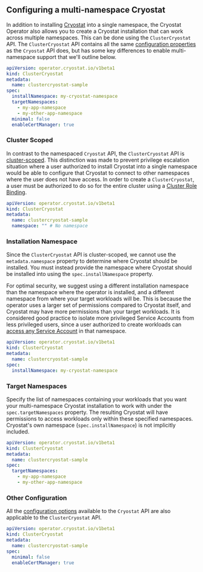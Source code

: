 ## Configuring a multi-namespace Cryostat
In addition to installing [Cryostat](https://github.com/cryostatio/cryostat) into a single namespace, the Cryostat Operator also allows you to create a Cryostat installation that can work across multiple namespaces. This can be done using the `ClusterCryostat` API. The `ClusterCryostat` API contains all the same [configuration properties](config.md) as the `Cryostat` API does, but has some key differences to enable multi-namespace support that we'll outline below.

```yaml
apiVersion: operator.cryostat.io/v1beta1
kind: ClusterCryostat
metadata:
  name: clustercryostat-sample
spec:
  installNamespace: my-cryostat-namespace
  targetNamespaces:
    - my-app-namespace
    - my-other-app-namespace
  minimal: false
  enableCertManager: true
```
### Cluster Scoped
In contrast to the namespaced `Cryostat` API, the `ClusterCryostat` API is [cluster-scoped](https://kubernetes.io/docs/reference/using-api/api-concepts/#resource-uris). This distinction was made to prevent privilege escalation situation where a user authorized to install Cryostat into a single namespace would be able to configure that Cryostat to connect to other namespaces where the user does not have access. In order to create a `ClusterCryostat`, a user must be authorized to do so for the entire cluster using a [Cluster Role Binding](https://kubernetes.io/docs/reference/access-authn-authz/rbac/#rolebinding-and-clusterrolebinding).

```yaml
apiVersion: operator.cryostat.io/v1beta1
kind: ClusterCryostat
metadata:
  name: clustercryostat-sample
  namespace: "" # No namespace
```

### Installation Namespace
Since the `ClusterCryostat` API is cluster-scoped, we cannot use the `metadata.namespace` property to determine where Cryostat should be installed. You must instead provide the namespace where Cryostat should be installed into using the `spec.installNamespace` property.

For optimal security, we suggest using a different installation namespace than the namespace where the operator is installed, and a different namespace from where your target workloads will be. This is because the operator uses a larger set of permissions compared to Cryostat itself, and Cryostat may have more permissions than your target workloads. It is considered good practice to isolate more privileged Service Accounts from less privileged users, since a user authorized to create workloads can [access any Service Account](https://kubernetes.io/docs/concepts/security/rbac-good-practices/#workload-creation) in that namespace.

```yaml
apiVersion: operator.cryostat.io/v1beta1
kind: ClusterCryostat
metadata:
  name: clustercryostat-sample
spec:
  installNamespace: my-cryostat-namespace
```

### Target Namespaces
Specify the list of namespaces containing your workloads that you want your multi-namespace Cryostat installation to work with under the `spec.targetNamespaces` property. The resulting Cryostat will have permissions to access workloads only within these specified namespaces. Cryostat's own namespace (`spec.installNamespace`) is not implicitly included.

```yaml
apiVersion: operator.cryostat.io/v1beta1
kind: ClusterCryostat
metadata:
  name: clustercryostat-sample
spec:
  targetNamespaces:
    - my-app-namespace
    - my-other-app-namespace
```

### Other Configuration
All the [configuration options](config.md) available to the `Cryostat` API are also applicable to the `ClusterCryostat` API.

```yaml
apiVersion: operator.cryostat.io/v1beta1
kind: ClusterCryostat
metadata:
  name: clustercryostat-sample
spec:
  minimal: false
  enableCertManager: true
```

